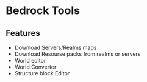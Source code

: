 # Bedrock Tools

## Features
- Download Servers/Realms maps
- Download Resourse packs from realms or servers
- World editor
- World Converter
- Structure block Editor
